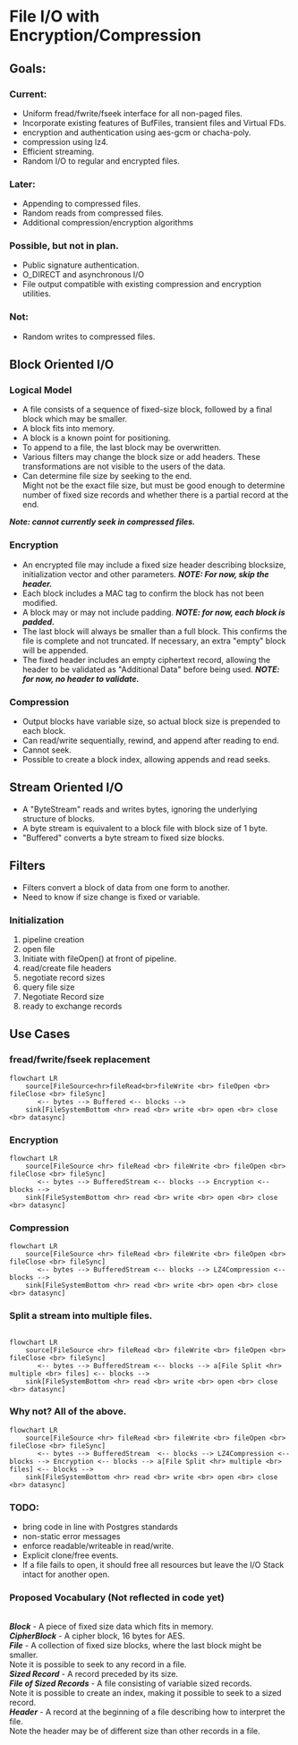 # File I/O with Encryption/Compression


## Goals:
### Current:
- Uniform fread/fwrite/fseek interface for all non-paged files.
- Incorporate existing features of BufFiles, transient files and Virtual FDs.
- encryption and authentication using aes-gcm or chacha-poly.
- compression using lz4.
- Efficient streaming.
- Random I/O to regular and encrypted files.

### Later:
- Appending to compressed files.
- Random reads from compressed files.
- Additional compression/encryption algorithms

### Possible, but not in plan.
- Public signature authentication.
- O_DIRECT and asynchronous I/O
- File output compatible with existing compression and encryption utilities.

### Not:
 - Random writes to compressed files.


## Block Oriented I/O
### Logical Model
- A file consists of a sequence of fixed-size block, followed by
  a final block which may be smaller.
- A block fits into memory.
- A block is a known point for positioning.
- To append to a file, the last block may be overwritten.
- Various filters may change the block size or add headers. These transformations 
  are not visible to the users of the data.
- Can determine file size by seeking to the end.
  <br>Might not be the exact file size, but must be good enough to determine number
  of fixed size records and whether there is a partial record at the end.
  
***Note: cannot currently seek in compressed files.***

### Encryption
- An encrypted file may include a fixed size header describing blocksize, initialization vector
  and other parameters. ***NOTE: For now, skip the header.***
- Each block includes a MAC tag to confirm the block has not been modified.
- A block may or may not include padding. ***NOTE: for now, each block is padded.***
- The last block will always be smaller than a full block. This confirms
  the file is complete and not truncated. If necessary, an extra "empty" block
  will be appended.
- The fixed header includes an empty ciphertext record,
  allowing the header to be validated as "Additional Data" before being used.
  ***NOTE: for now, no header to validate.***
### Compression
- Output blocks have variable size, so actual block size is prepended 
  to each block.
- Can read/write sequentially, rewind, and append after reading to end.
- Cannot seek.
- Possible to create a block index, allowing appends and read seeks.

## Stream Oriented I/O
- A "ByteStream" reads and writes bytes, ignoring the underlying
  structure of blocks.
- A byte stream is equivalent to a block file with block size of 1 byte.
- "Buffered" converts a byte stream to fixed size blocks.

## Filters
 - Filters convert a block of data from one form to another.
 - Need to know if size change is fixed or variable.

### Initialization
1. pipeline creation
1. open file
  1. Initiate with fileOpen() at front of pipeline.
  1. read/create file headers
  1. negotiate record sizes
  2. query file size
1. Negotiate Record size
1. ready to exchange records


## Use Cases
### fread/fwrite/fseek replacement
```mermaid
flowchart LR 
    source[FileSource<hr>fileRead<br>fileWrite <br> fileOpen <br> fileClose <br> fileSync]
       <-- bytes --> Buffered <-- blocks -->
    sink[FileSystemBottom <hr> read <br> write <br> open <br> close <br> datasync]
```

### Encryption
```mermaid 
flowchart LR 
    source[FileSource <hr> fileRead <br> fileWrite <br> fileOpen <br> fileClose <br> fileSync]
       <-- bytes --> BufferedStream <-- blocks --> Encryption <-- blocks --> 
    sink[FileSystemBottom <hr> read <br> write <br> open <br> close <br> datasync]
```

### Compression
```mermaid 
flowchart LR
    source[FileSource <hr> fileRead <br> fileWrite <br> fileOpen <br> fileClose <br> fileSync]
       <-- bytes --> BufferedStream <-- blocks --> LZ4Compression <-- blocks --> 
    sink[FileSystemBottom <hr> read <br> write <br> open <br> close <br> datasync]
``` 

### Split a stream into multiple files.
```mermaid

flowchart LR
    source[FileSource <hr> fileRead <br> fileWrite <br> fileOpen <br> fileClose <br> fileSync]
       <-- bytes --> BufferedStream <-- blocks --> a[File Split <hr> multiple <br> files] <-- blocks --> 
    sink[FileSystemBottom <hr> read <br> write <br> open <br> close <br> datasync]
```

### Why not? All of the above.
```mermaid
flowchart LR
    source[FileSource <hr> fileRead <br> fileWrite <br> fileOpen <br> fileClose <br> fileSync]
       <-- bytes --> BufferedStream  <-- blocks --> LZ4Compression <-- blocks --> Encryption <-- blocks --> a[File Split <hr> multiple <br> files] <-- blocks --> 
    sink[FileSystemBottom <hr> read <br> write <br> open <br> close <br> datasync]
```

### TODO:
- bring code in line with Postgres standards
- non-static error messages
- enforce readable/writeable in read/write.
- Explicit clone/free events.
- If a file fails to open, it should free all resources but leave the I/O Stack intact for another open.

### Proposed Vocabulary (Not reflected in code yet)
<br>***Block*** - A piece of fixed size data which fits in memory.
<br>***CipherBlock*** - A cipher block, 16 bytes for AES.
<br>***File*** - A collection of fixed size blocks, where the last block might be smaller.
<br>Note it is possible to seek to any record in a file.
<br>***Sized Record*** - A record preceded by its size.
<br>***File of Sized Records*** - A file consisting of variable sized records. 
<br>Note it is possible to create an index, making it possible to seek to a sized record.
<br>***Header*** - A record at the beginning of a file describing how to interpret the file. 
<br>Note the header may be of different size than other records in a file.
